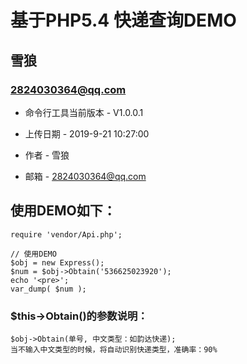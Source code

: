 基于PHP5.4 快递查询DEMO
===============================================
雪狼
-----------------------------------------------

### 2824030364@qq.com 


+ 命令行工具当前版本 - V1.0.0.1

+ 上传日期 - 2019-9-21 10:27:00

+ 作者 - 雪狼

+ 邮箱 - 2824030364@qq.com                                                                                                                    



## 使用DEMO如下：


```
require 'vendor/Api.php';

// 使用DEMO
$obj = new Express();
$num = $obj->Obtain('536625023920');
echo '<pre>';
var_dump( $num );
````


### $this->Obtain()的参数说明：


``` 
$obj->Obtain(单号, 中文类型：如韵达快递);
当不输入中文类型的时候，将自动识别快递类型，准确率：90%
```
